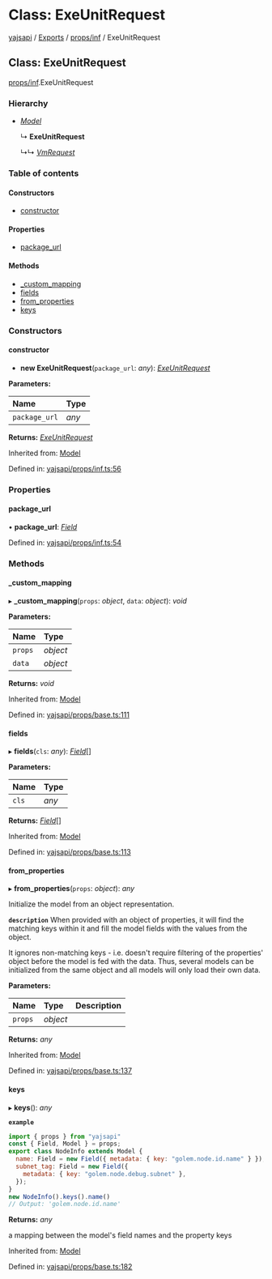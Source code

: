 # Class: ExeUnitRequest

[yajsapi](../yajsapi.md) / [Exports](../modules/) / [props/inf](../modules/props_inf.md) / ExeUnitRequest

## Class: ExeUnitRequest

[props/inf](../modules/props_inf.md).ExeUnitRequest

### Hierarchy

* [_Model_](props_base.model.md)

  ↳ **ExeUnitRequest**

  ↳↳ [_VmRequest_](props_inf.vmrequest.md)

### Table of contents

#### Constructors

* [constructor](props_inf.exeunitrequest.md#constructor)

#### Properties

* [package\_url](props_inf.exeunitrequest.md#package_url)

#### Methods

* [\_custom\_mapping](props_inf.exeunitrequest.md#_custom_mapping)
* [fields](props_inf.exeunitrequest.md#fields)
* [from\_properties](props_inf.exeunitrequest.md#from_properties)
* [keys](props_inf.exeunitrequest.md#keys)

### Constructors

#### constructor

* **new ExeUnitRequest**\(`package_url`: _any_\): [_ExeUnitRequest_](props_inf.exeunitrequest.md)

**Parameters:**

| Name | Type |
| :--- | :--- |
| `package_url` | _any_ |

**Returns:** [_ExeUnitRequest_](props_inf.exeunitrequest.md)

Inherited from: [Model](props_base.model.md)

Defined in: [yajsapi/props/inf.ts:56](https://github.com/golemfactory/yajsapi/blob/289a25a/yajsapi/props/inf.ts#L56)

### Properties

#### package\_url

• **package\_url**: [_Field_](props_base.field.md)

Defined in: [yajsapi/props/inf.ts:54](https://github.com/golemfactory/yajsapi/blob/289a25a/yajsapi/props/inf.ts#L54)

### Methods

#### \_custom\_mapping

▸ **\_custom\_mapping**\(`props`: _object_, `data`: _object_\): _void_

**Parameters:**

| Name | Type |
| :--- | :--- |
| `props` | _object_ |
| `data` | _object_ |

**Returns:** _void_

Inherited from: [Model](props_base.model.md)

Defined in: [yajsapi/props/base.ts:111](https://github.com/golemfactory/yajsapi/blob/289a25a/yajsapi/props/base.ts#L111)

#### fields

▸ **fields**\(`cls`: _any_\): [_Field_](props_base.field.md)\[\]

**Parameters:**

| Name | Type |
| :--- | :--- |
| `cls` | _any_ |

**Returns:** [_Field_](props_base.field.md)\[\]

Inherited from: [Model](props_base.model.md)

Defined in: [yajsapi/props/base.ts:113](https://github.com/golemfactory/yajsapi/blob/289a25a/yajsapi/props/base.ts#L113)

#### from\_properties

▸ **from\_properties**\(`props`: _object_\): _any_

Initialize the model from an object representation.

**`description`** When provided with an object of properties, it will find the matching keys within it and fill the model fields with the values from the object.

It ignores non-matching keys - i.e. doesn't require filtering of the properties' object before the model is fed with the data. Thus, several models can be initialized from the same object and all models will only load their own data.

**Parameters:**

| Name | Type | Description |
| :--- | :--- | :--- |
| `props` | _object_ |  |

**Returns:** _any_

Inherited from: [Model](props_base.model.md)

Defined in: [yajsapi/props/base.ts:137](https://github.com/golemfactory/yajsapi/blob/289a25a/yajsapi/props/base.ts#L137)

#### keys

▸ **keys**\(\): _any_

**`example`**

```javascript
import { props } from "yajsapi"
const { Field, Model } = props;
export class NodeInfo extends Model {
  name: Field = new Field({ metadata: { key: "golem.node.id.name" } });
  subnet_tag: Field = new Field({
    metadata: { key: "golem.node.debug.subnet" },
  });
}
new NodeInfo().keys().name()
// Output: 'golem.node.id.name'
```

**Returns:** _any_

a mapping between the model's field names and the property keys

Inherited from: [Model](props_base.model.md)

Defined in: [yajsapi/props/base.ts:182](https://github.com/golemfactory/yajsapi/blob/289a25a/yajsapi/props/base.ts#L182)

